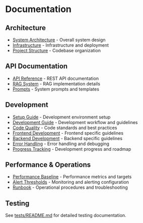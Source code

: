 # Documentation

## Architecture
- [System Architecture](architecture/ARCHITECTURE.md) - Overall system design
- [Infrastructure](architecture/INFRASTRUCTURE.md) - Infrastructure and deployment
- [Project Structure](architecture/PROJECT_STRUCTURE.md) - Codebase organization

## API Documentation
- [API Reference](api/API.md) - REST API documentation
- [RAG System](api/RAG_SYSTEM.md) - RAG implementation details
- [Prompts](api/PROMPTS.md) - System prompts and templates

## Development
- [Setup Guide](development/SETUP.md) - Development environment setup
- [Development Guide](development/DEVELOPMENT.md) - Development workflow and guidelines
- [Code Quality](development/CODE_QUALITY.md) - Code standards and best practices
- [Frontend Development](development/FRONTEND.md) - Frontend specific guidelines
- [Backend Development](development/BACKEND.md) - Backend specific guidelines
- [Error Handling](development/ERROR_AND_DEBUG.md) - Error handling and debugging
- [Progress Tracking](development/PROGRESS.md) - Development progress and roadmap

## Performance & Operations
- [Performance Baseline](PERFORMANCE_BASELINE.md) - Performance metrics and targets
- [Alert Thresholds](ALERT_THRESHOLDS.md) - Monitoring and alerting configuration
- [Runbook](RUNBOOK.md) - Operational procedures and troubleshooting

## Testing
See [tests/README.md](../tests/README.md) for detailed testing documentation.
